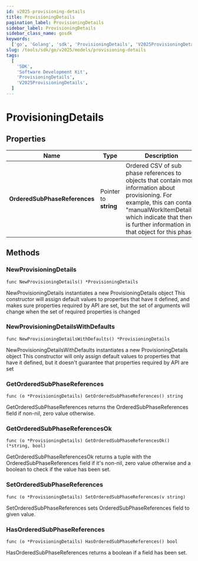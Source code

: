 ```yaml
---
id: v2025-provisioning-details
title: ProvisioningDetails
pagination_label: ProvisioningDetails
sidebar_label: ProvisioningDetails
sidebar_class_name: gosdk
keywords:
  ['go', 'Golang', 'sdk', 'ProvisioningDetails', 'V2025ProvisioningDetails']
slug: /tools/sdk/go/v2025/models/provisioning-details
tags:
  [
    'SDK',
    'Software Development Kit',
    'ProvisioningDetails',
    'V2025ProvisioningDetails',
  ]
---
```


# ProvisioningDetails

## Properties

| Name | Type | Description | Notes |
| --- | --- | --- | --- |
| **OrderedSubPhaseReferences** | Pointer to **string** | Ordered CSV of sub phase references to objects that contain more information about provisioning. For example, this can contain \"manualWorkItemDetails\" which indicate that there is further information in that object for this phase. | [optional] |

## Methods

### NewProvisioningDetails

`func NewProvisioningDetails() *ProvisioningDetails`

NewProvisioningDetails instantiates a new ProvisioningDetails object This constructor will assign default values to properties that have it defined, and makes sure properties required by API are set, but the set of arguments will change when the set of required properties is changed

### NewProvisioningDetailsWithDefaults

`func NewProvisioningDetailsWithDefaults() *ProvisioningDetails`

NewProvisioningDetailsWithDefaults instantiates a new ProvisioningDetails object This constructor will only assign default values to properties that have it defined, but it doesn't guarantee that properties required by API are set

### GetOrderedSubPhaseReferences

`func (o *ProvisioningDetails) GetOrderedSubPhaseReferences() string`

GetOrderedSubPhaseReferences returns the OrderedSubPhaseReferences field if non-nil, zero value otherwise.

### GetOrderedSubPhaseReferencesOk

`func (o *ProvisioningDetails) GetOrderedSubPhaseReferencesOk() (*string, bool)`

GetOrderedSubPhaseReferencesOk returns a tuple with the OrderedSubPhaseReferences field if it's non-nil, zero value otherwise and a boolean to check if the value has been set.

### SetOrderedSubPhaseReferences

`func (o *ProvisioningDetails) SetOrderedSubPhaseReferences(v string)`

SetOrderedSubPhaseReferences sets OrderedSubPhaseReferences field to given value.

### HasOrderedSubPhaseReferences

`func (o *ProvisioningDetails) HasOrderedSubPhaseReferences() bool`

HasOrderedSubPhaseReferences returns a boolean if a field has been set.
